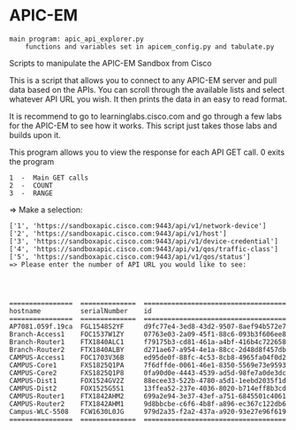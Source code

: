 # APIC-EM
    main program: apic_api_explorer.py
        functions and variables set in apicem_config.py and tabulate.py
Scripts to manipulate the APIC-EM Sandbox from Cisco

This is a script that allows you to connect to any APIC-EM server and pull data based on the APIs.  You can scroll through the available lists and select whatever API URL you wish.  It then prints the data in an easy to read format.

It is recommend to go to learninglabs.cisco.com and go through a few labs for the APIC-EM to see how it works.  This script just takes those labs and builds upon it.


  This program allows you to view the response for each API GET call.
  0 exits the program
  
    1  -  Main GET calls
    2  -  COUNT
    3  -  RANGE
  => Make a selection:
  
  

    ['1', 'https://sandboxapic.cisco.com:9443/api/v1/network-device']
    ['2', 'https://sandboxapic.cisco.com:9443/api/v1/host']
    ['3', 'https://sandboxapic.cisco.com:9443/api/v1/device-credential']
    ['4', 'https://sandboxapic.cisco.com:9443/api/v1/qos/traffic-class']
    ['5', 'https://sandboxapic.cisco.com:9443/api/v1/qos/status']
    => Please enter the number of API URL you would like to see:
 
  
  
  
    ================  ==============  ====================================
    hostname          serialNumber    id
    ================  ==============  ====================================
    AP7081.059f.19ca  FGL1548S2YF     d9fc77e4-3ed8-43d2-9507-8aef94b572e7
    Branch-Access1    FOC1537W1ZY     07763e03-2a09-45f1-88c6-093b3f606ee8
    Branch-Router1    FTX1840ALC1     f79175b3-cd81-461a-a4bf-416b4c722658
    Branch-Router2    FTX1840ALBY     d271ae67-a954-4e1a-88cc-2d48d8f457db
    CAMPUS-Access1    FOC1703V36B     ed95de0f-88fc-4c53-8cb8-4965fa04f0d2
    CAMPUS-Core1      FXS1825Q1PA     7f6dffde-0061-46e1-8350-5569e73e9593
    CAMPUS-Core2      FXS1825Q1P8     0fa90d0e-4443-4539-ad5d-98fe7a0de3dc
    CAMPUS-Dist1      FOX1524GV2Z     88ecee33-522b-4780-a5d1-1eebd2035f1d
    CAMPUS-Dist2      FOX1525G5S1     13ffea52-237e-4036-8020-b714eff8b3cd
    CAMPUS-Router1    FTX1842AHM2     699a2e94-3e37-43ef-a751-6845501c4061
    CAMPUS-Router2    FTX1842AHM1     9d8bbcbe-c6f6-4b8f-a896-ec367c122db6
    Campus-WLC-5508   FCW1630L0JG     979d2a35-f2a2-437a-a920-93e27e96f619
    ================  ==============  ====================================
